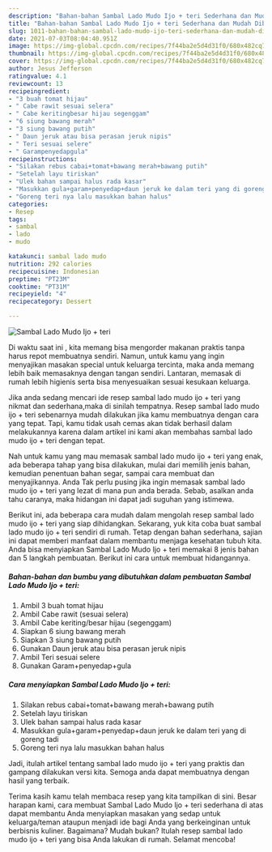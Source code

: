 ```yaml
---
description: "Bahan-bahan Sambal Lado Mudo Ijo + teri Sederhana dan Mudah Dibuat"
title: "Bahan-bahan Sambal Lado Mudo Ijo + teri Sederhana dan Mudah Dibuat"
slug: 1011-bahan-bahan-sambal-lado-mudo-ijo-teri-sederhana-dan-mudah-dibuat
date: 2021-07-03T08:04:40.951Z
image: https://img-global.cpcdn.com/recipes/7f44ba2e5d4d31f0/680x482cq70/sambal-lado-mudo-ijo-teri-foto-resep-utama.jpg
thumbnail: https://img-global.cpcdn.com/recipes/7f44ba2e5d4d31f0/680x482cq70/sambal-lado-mudo-ijo-teri-foto-resep-utama.jpg
cover: https://img-global.cpcdn.com/recipes/7f44ba2e5d4d31f0/680x482cq70/sambal-lado-mudo-ijo-teri-foto-resep-utama.jpg
author: Jesus Jefferson
ratingvalue: 4.1
reviewcount: 13
recipeingredient:
- "3 buah tomat hijau"
- " Cabe rawit sesuai selera"
- " Cabe keritingbesar hijau segenggam"
- "6 siung bawang merah"
- "3 siung bawang putih"
- " Daun jeruk atau bisa perasan jeruk nipis"
- " Teri sesuai selere"
- " Garampenyedapgula"
recipeinstructions:
- "Silakan rebus cabai+tomat+bawang merah+bawang putih"
- "Setelah layu tiriskan"
- "Ulek bahan sampai halus rada kasar"
- "Masukkan gula+garam+penyedap+daun jeruk ke dalam teri yang di goreng tadi"
- "Goreng teri nya lalu masukkan bahan halus"
categories:
- Resep
tags:
- sambal
- lado
- mudo

katakunci: sambal lado mudo 
nutrition: 292 calories
recipecuisine: Indonesian
preptime: "PT23M"
cooktime: "PT31M"
recipeyield: "4"
recipecategory: Dessert

---
```



![Sambal Lado Mudo Ijo + teri](https://img-global.cpcdn.com/recipes/7f44ba2e5d4d31f0/680x482cq70/sambal-lado-mudo-ijo-teri-foto-resep-utama.jpg)

Di waktu  saat ini , kita memang bisa mengorder makanan praktis tanpa harus repot membuatnya sendiri. Namun, untuk kamu yang ingin menyajikan masakan special untuk keluarga tercinta, maka anda memang lebih baik memasaknya dengan tangan sendiri. Lantaran, memasak di rumah lebih higienis serta bisa menyesuaikan sesuai kesukaan keluarga.

Jika anda sedang mencari ide resep sambal lado mudo ijo + teri yang nikmat dan sederhana,maka di sinilah tempatnya. Resep sambal lado mudo ijo + teri  sebenarnya mudah dilakukan jika kamu membuatnya dengan cara yang tepat. Tapi, kamu tidak usah cemas akan tidak berhasil dalam melakukannya 
karena dalam artikel ini kami akan membahas sambal lado mudo ijo + teri dengan tepat.  



Nah untuk kamu yang mau memasak sambal lado mudo ijo + teri yang enak, ada beberapa tahap yang bisa dilakukan, mulai dari memilih jenis bahan, kemudian penentuan bahan segar, sampai cara membuat dan menyajikannya. Anda Tak perlu pusing jika ingin memasak sambal lado mudo ijo + teri yang lezat di mana pun anda berada. Sebab, asalkan anda  tahu caranya, maka hidangan ini dapat jadi suguhan yang istimewa.

Berikut ini, ada beberapa cara mudah dalam mengolah resep sambal lado mudo ijo + teri yang siap dihidangkan. Sekarang, yuk kita coba buat sambal lado mudo ijo + teri sendiri di rumah. Tetap dengan bahan sederhana, sajian ini dapat memberi manfaat dalam membantu menjaga kesehatan tubuh kita. Anda bisa menyiapkan Sambal Lado Mudo Ijo + teri memakai 8 jenis bahan dan 5 langkah pembuatan. Berikut ini cara untuk membuat hidangannya.

<!--inarticleads1-->

##### Bahan-bahan dan bumbu yang dibutuhkan dalam pembuatan Sambal Lado Mudo Ijo + teri:

1. Ambil 3 buah tomat hijau
1. Ambil  Cabe rawit (sesuai selera)
1. Ambil  Cabe keriting/besar hijau (segenggam)
1. Siapkan 6 siung bawang merah
1. Siapkan 3 siung bawang putih
1. Gunakan  Daun jeruk atau bisa perasan jeruk nipis
1. Ambil  Teri sesuai selere
1. Gunakan  Garam+penyedap+gula




<!--inarticleads2-->

##### Cara menyiapkan Sambal Lado Mudo Ijo + teri:

1. Silakan rebus cabai+tomat+bawang merah+bawang putih
1. Setelah layu tiriskan
1. Ulek bahan sampai halus rada kasar
1. Masukkan gula+garam+penyedap+daun jeruk ke dalam teri yang di goreng tadi
1. Goreng teri nya lalu masukkan bahan halus




Jadi, itulah artikel tentang  sambal lado mudo ijo + teri  yang praktis dan gampang dilakukan versi kita. Semoga anda dapat membuatnya dengan hasil yang terbaik. 

Terima kasih kamu telah membaca resep yang kita tampilkan di sini. Besar harapan kami, cara membuat  Sambal Lado Mudo Ijo + teri sederhana di atas dapat membantu Anda menyiapkan masakan yang sedap untuk keluarga/teman ataupun menjadi ide bagi Anda yang berkeinginan untuk berbisnis kuliner. Bagaimana? Mudah bukan? Itulah resep sambal lado mudo ijo + teri yang bisa Anda lakukan di rumah. Selamat mencoba!

